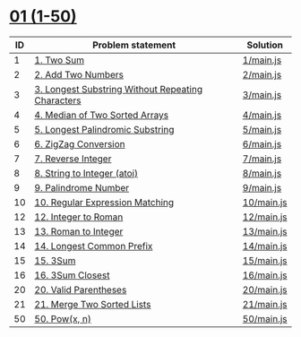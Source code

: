 # [01 (1-50)](https://leetcode.com/problemset/all/#page-1)



| ID | Problem statement                                                                                                                  | Solution                 |
|----|------------------------------------------------------------------------------------------------------------------------------------|--------------------------|
| 1  | [1. Two Sum](https://leetcode.com/problems/two-sum/)                                                                               | [1/main.js](1/main.js)   |
| 2  | [2. Add Two Numbers](https://leetcode.com/problems/add-two-numbers/)                                                               | [2/main.js](2/main.js)   |
| 3  | [3. Longest Substring Without Repeating Characters](https://leetcode.com/problems/longest-substring-without-repeating-characters/) | [3/main.js](3/main.js)   |
| 4  | [4. Median of Two Sorted Arrays](https://leetcode.com/problems/median-of-two-sorted-arrays/)                                       | [4/main.js](4/main.js)   |
| 5  | [5. Longest Palindromic Substring](https://leetcode.com/problems/longest-palindromic-substring/)                                   | [5/main.js](5/main.js)   |
| 6  | [6. ZigZag Conversion](https://leetcode.com/problems/zigzag-conversion/)                                                           | [6/main.js](6/main.js)   |
| 7  | [7. Reverse Integer](https://leetcode.com/problems/reverse-integer/)                                                               | [7/main.js](7/main.js)   |
| 8  | [8. String to Integer (atoi)](https://leetcode.com/problems/string-to-integer-atoi/)                                               | [8/main.js](8/main.js)   |
| 9  | [9. Palindrome Number](https://leetcode.com/problems/palindrome-number/)                                                           | [9/main.js](9/main.js)   |
| 10 | [10. Regular Expression Matching](https://leetcode.com/problems/regular-expression-matching/)                                      | [10/main.js](10/main.js) |
| 12 | [12. Integer to Roman](https://leetcode.com/problems/integer-to-roman/)                                                            | [12/main.js](12/main.js) |
| 13 | [13. Roman to Integer](https://leetcode.com/problems/roman-to-integer/)                                                            | [13/main.js](13/main.js) |
| 14 | [14. Longest Common Prefix](https://leetcode.com/problems/longest-common-prefix/)                                                  | [14/main.js](14/main.js) |
| 15 | [15. 3Sum](https://leetcode.com/problems/3sum/)                                                                                    | [15/main.js](15/main.js) |
| 16 | [16. 3Sum Closest](https://leetcode.com/problems/3sum-closest/)                                                                    | [16/main.js](16/main.js) |
| 20 | [20. Valid Parentheses](https://leetcode.com/problems/valid-parentheses/)                                                          | [20/main.js](20/main.js) |
| 21 | [21. Merge Two Sorted Lists](https://leetcode.com/problems/merge-two-sorted-lists/)                                                | [21/main.js](21/main.js) |
| 50 | [50. Pow(x, n)](https://leetcode.com/problems/powx-n/)                                                                             | [50/main.js](50/main.js) |


